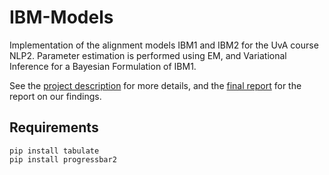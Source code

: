 # IBM-Models
Implementation of the alignment models IBM1 and IBM2 for the UvA course NLP2. Parameter estimation is performed using EM, and Variational Inference for a Bayesian Formulation of IBM1. 

See the [project description](project1.pdf) for more details, and the [final report](report/final-report.pdf) for the report on our findings.


## Requirements
```
pip install tabulate
pip install progressbar2
```